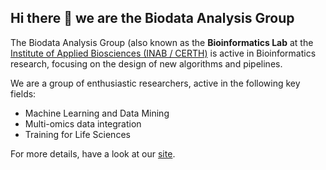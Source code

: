 ## Hi there 👋 we are the Biodata Analysis Group


The Biodata Analysis Group (also known as the **Bioinformatics Lab** at the [Institute of Applied Biosciences (INAB / CERTH)](https://inab.certh.gr/) is active in Bioinformatics research, focusing on the design of new algorithms and pipelines.

We are a group of enthusiastic researchers, active in the following key fields:

- Machine Learning and Data Mining
- Multi-omics data integration
- Training for Life Sciences

For more details, have a look at our [site](https://biodataanalysisgroup.github.io/).
